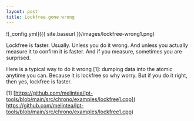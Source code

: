 ```yaml
---
layout: post
title: Lockfree gone wrong 
---
```


![_config.yml]({{ site.baseurl }}/images/lockfree-wrong1.png)

Lockfree is faster. Usually. Unless you do it wrong. And unless you actually measure it to confirm it is faster. And if you measure, sometimes you are surprised.

Here is a typical way to do it wrong [1]: dumping data into the atomic anytime you can. Because it is lockfree so why worry. But if you do it right, then yes, lockfree is faster.

[1] [https://github.com/melintea/lpt-tools/blob/main/src/chrono/examples/lockfree1.cpp]( https://github.com/melintea/lpt-tools/blob/main/src/chrono/examples/lockfree1.cpp)
